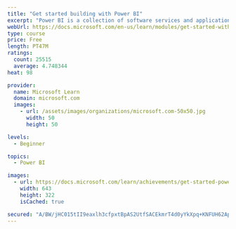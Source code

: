 ```yaml
---
title: "Get started building with Power BI"
excerpt: "Power BI is a collection of software services and applications that let you connect to all sorts of data sources and create compelling visuals and reports. You can benefit from receiving those reports, or you can share them with others inside or outside your organization. Learn the basics of Power BI, how its services and applications work together, and how they can be used to create or experience compelling visuals and analytics based on your data."
webUrl: https://docs.microsoft.com/en-us/learn/modules/get-started-with-power-bi/
type: course
price: Free
length: PT47M
ratings:
  count: 25515
  average: 4.748344
heat: 98

provider:
  name: Microsoft Learn
  domain: microsoft.com
  images:
    - url: /assets/images/organizations/microsoft.com-50x50.jpg
      width: 50
      height: 50

levels:
  - Beginner

topics:
  - Power BI

images:
  - url: https://docs.microsoft.com/learn/achievements/get-started-power-bi-social.png
    width: 643
    height: 322
    isCached: true

secured: "A/BW/jHC015tII9eaxlh3cfpxtBpAS2UtfSACEkmrT4d0yYkXpq+KNFUH62Ap/BIOfkpadnrhvewf7b4kqClUcNVxOqltEe/NrnXI3rl0+sX91zh+oUju9u1MyI7YRLnVRIca2VHnvOpK8DVpy//BWby6YbYBWoXvHNTntD/UdCVZf9fcN+Alu8A+SkeoKG8hiCPGPV0rTriWyftMoHRW7b3pTsriFyeXy7czzVwcTSbmpLQCEWS6Wze41TyqoA9jM8QJQa0ICaqhBUKcWYmWit2Crmb6IHSSl6cuUbXbjbHYYBQrUqfHGf/mqiDyWUYC8qjTu9JSlWmN+WQHp5+v7VMUeIXKHOaLTGQ3W3dzPdWSHb7+C0WmWnW9TZ2NObp/t7S+OM8PYCTq6hq3heOnGi1b5pHAcBGClUQx12PClSPjLbFhMTq2/WT+HWufSuc;x3UKlOi5m1JaW3O90DGmyA=="
---
```


